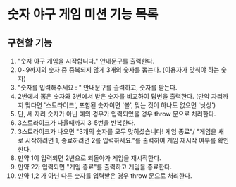 # 숫자 야구 게임 미션 기능 목록

## 구현할 기능

1. "숫자 야구 게임을 시작합니다." 안내문구를 출력한다.
2. 0~9까지의 숫자 중 중복되지 않게 3개의 숫자를 뽑는다. (이용자가 맞춰야 하는 숫자)
3. "숫자를 입력해주세요 : " 안내문구를 출력하고, 숫자를 받는다.
4. 2번에서 뽑은 숫자와 3번에서 받은 숫자를 비교하여 답변을 출력한다.
   (만약 자리까지 맞다면 '스트라이크', 포함된 숫자이면 '볼', 맞는 것이 하나도 없으면 '낫싱')
5. 단, 세 자리 숫자가 아닌 예외 경우가 입력되었을 경우 throw 문으로 처리한다.
6. 3스트라이크가 나올때까지 3-5번을 반복한다.
7. 3스트라이크가 나오면 "3개의 숫자를 모두 맞히셨습니다! 게임 종료"/ "게임을 새로 시작하려면 1, 종료하려면 2를 입력하세요."를 출력하여 게임 재시작 여부를 확인한다.
8. 만약 1이 입력되면 2번으로 되돌아가 게임을 재시작한다.
9. 만약 2가 입력되면 "게임 종료"를 출력하고 게임을 종료한다.
10. 만약 1,2 가 아닌 다른 숫자를 입력받은 경우 throw 문으로 처리한다.
